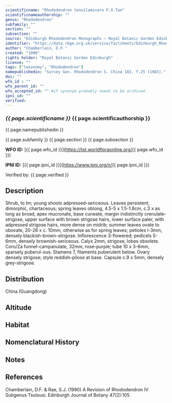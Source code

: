 ```yaml
---
scientificname: "Rhododendron tenuilaminare P.X.Tan"
scientificnameauthorship: ""
genus: "Rhododendron"
subfamily: ""
section: ""
subsection: ""
source: "Edinburgh Rhododendron Monographs – Royal Botanic Garden Edinburgh"
identifier: "https://data.rbge.org.uk/service/factsheets/Edinburgh_Rhododendron_Monographs.xhtml"
author: "Chamberlain, D.F."
created: "1990"
rights holder: "Royal Botanic Garden Edinburgh"
license: ""
tags: ["taxonomy", "Rhododendron"]
namepublishedin: "Survey Gen. Rhododendron S. China 102, f.25 (1983)."
doi: ""
wfo_id : ""
wfo_parent_id: ""
wfo_accepted_id: "" #if synonym probably needs to be archived.                      
ipni_id: ""
verified:
---
```

### _{{ page.scientificname }}_ {{ page.scientificauthorship }}
 {{ page.namepublishedin }}

{{ page.subfamily }} {{ page.section }} {{ page.subsection }}

**WFO ID:** [{{ page.wfo_id }}](https://list.worldfloraonline.org/{{ page.wfo_id }})

**IPNI ID:** [{{ page.ipni_id }}](https://www.ipni.org/n/{{ page.ipni_id }})

Verified by: {{ page.verified }}



## Description
Shrub, to lm; young shoots adpressed-sericeous. Leaves persistent, dimorphic, chartaceous; spring leaves oblong, 4.5-5 x 1.5-1.8cm, c.3 x as long as broad, apex mucronate, base cuneate, margin indistinctly crenulate-strigose, upper surface with brown strigose hairs, lower surface paler, with adpressed strigose hairs, more dense on midrib; summer leaves ovate to obovate, 20-26 x c. 10mm, otherwise as for spring leaves; petioles l-3mm, densely blackish-brown-strigose. Inflorescence 3-flowered; pedicels 5-6mm, densely brownish-sericeous. Calyx 2mm, strigose, lobes obsolete. Coro/Za funnel-campanulate, 32mm, rose-purple; tube 10 x 3-6mm, sparsely puberul-ous. Stamens 7, filaments puberulent below. Ovary densely strigose; style reddish-pilose at base. Capsule c.9 x 5mm, densely grey-strigose.

## Distribution
China (Guangdong)

## Altitude


## Habitat


## Nomenclatural History

                       
## Notes


## References

Chamberlain, D.F. & Rae, S.J. (1990) A Revision of Rhododendron IV Subgenus Tsutsusi. Edinburgh Journal of Botany 47(2):105
